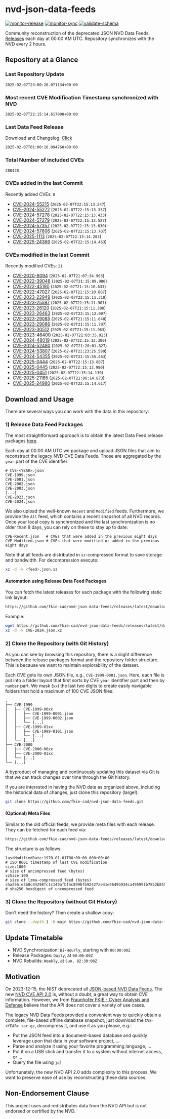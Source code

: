 # nvd-json-data-feeds

[![monitor-release](https://github.com/fkie-cad/nvd-json-data-feeds/actions/workflows/monitor_release.yml/badge.svg)](https://github.com/fkie-cad/nvd-json-data-feeds/actions/workflows/monitor_release.yml)
[![monitor-sync](https://github.com/fkie-cad/nvd-json-data-feeds/actions/workflows/monitor_sync.yml/badge.svg)](https://github.com/fkie-cad/nvd-json-data-feeds/actions/workflows/monitor_sync.yml)
[![validate-schema](https://github.com/fkie-cad/nvd-json-data-feeds/actions/workflows/validate_schema.yml/badge.svg)](https://github.com/fkie-cad/nvd-json-data-feeds/actions/workflows/validate_schema.yml)

Community reconstruction of the deprecated JSON NVD Data Feeds.
[Releases](https://github.com/fkie-cad/nvd-json-data-feeds/releases/latest) each day at 00:00 AM UTC.
Repository synchronizes with the NVD every 2 hours.

## Repository at a Glance

### Last Repository Update

```plain
2025-02-07T23:00:20.071134+00:00
```

### Most recent CVE Modification Timestamp synchronized with NVD

```plain
2025-02-07T22:15:14.617000+00:00
```

### Last Data Feed Release

Download and Changelog: [Click](https://github.com/fkie-cad/nvd-json-data-feeds/releases/latest)

```plain
2025-02-07T01:00:10.094768+00:00
```

### Total Number of included CVEs

```plain
280428
```

### CVEs added in the last Commit

Recently added CVEs: `8`

- [CVE-2024-55215](CVE-2024/CVE-2024-552xx/CVE-2024-55215.json) (`2025-02-07T22:15:13.247`)
- [CVE-2024-55272](CVE-2024/CVE-2024-552xx/CVE-2024-55272.json) (`2025-02-07T22:15:13.337`)
- [CVE-2024-57278](CVE-2024/CVE-2024-572xx/CVE-2024-57278.json) (`2025-02-07T22:15:13.433`)
- [CVE-2024-57279](CVE-2024/CVE-2024-572xx/CVE-2024-57279.json) (`2025-02-07T22:15:13.527`)
- [CVE-2024-57357](CVE-2024/CVE-2024-573xx/CVE-2024-57357.json) (`2025-02-07T22:15:13.630`)
- [CVE-2024-57606](CVE-2024/CVE-2024-576xx/CVE-2024-57606.json) (`2025-02-07T22:15:13.707`)
- [CVE-2025-1113](CVE-2025/CVE-2025-11xx/CVE-2025-1113.json) (`2025-02-07T22:15:14.283`)
- [CVE-2025-24366](CVE-2025/CVE-2025-243xx/CVE-2025-24366.json) (`2025-02-07T22:15:14.463`)


### CVEs modified in the last Commit

Recently modified CVEs: `21`

- [CVE-2020-8094](CVE-2020/CVE-2020-80xx/CVE-2020-8094.json) (`2025-02-07T21:07:34.963`)
- [CVE-2022-39048](CVE-2022/CVE-2022-390xx/CVE-2022-39048.json) (`2025-02-07T21:15:09.980`)
- [CVE-2022-45180](CVE-2022/CVE-2022-451xx/CVE-2022-45180.json) (`2025-02-07T21:15:10.633`)
- [CVE-2022-47027](CVE-2022/CVE-2022-470xx/CVE-2022-47027.json) (`2025-02-07T21:15:10.807`)
- [CVE-2023-22949](CVE-2023/CVE-2023-229xx/CVE-2023-22949.json) (`2025-02-07T22:15:11.310`)
- [CVE-2023-25597](CVE-2023/CVE-2023-255xx/CVE-2023-25597.json) (`2025-02-07T22:15:11.907`)
- [CVE-2023-26120](CVE-2023/CVE-2023-261xx/CVE-2023-26120.json) (`2025-02-07T21:15:11.380`)
- [CVE-2023-26463](CVE-2023/CVE-2023-264xx/CVE-2023-26463.json) (`2025-02-07T22:15:12.097`)
- [CVE-2023-29085](CVE-2023/CVE-2023-290xx/CVE-2023-29085.json) (`2025-02-07T21:15:11.640`)
- [CVE-2023-29086](CVE-2023/CVE-2023-290xx/CVE-2023-29086.json) (`2025-02-07T21:15:11.797`)
- [CVE-2023-30512](CVE-2023/CVE-2023-305xx/CVE-2023-30512.json) (`2025-02-07T21:15:11.963`)
- [CVE-2023-46400](CVE-2023/CVE-2023-464xx/CVE-2023-46400.json) (`2025-02-07T21:03:35.923`)
- [CVE-2024-48019](CVE-2024/CVE-2024-480xx/CVE-2024-48019.json) (`2025-02-07T22:15:12.300`)
- [CVE-2024-52480](CVE-2024/CVE-2024-524xx/CVE-2024-52480.json) (`2025-02-07T21:20:01.827`)
- [CVE-2024-53807](CVE-2024/CVE-2024-538xx/CVE-2024-53807.json) (`2025-02-07T21:23:25.590`)
- [CVE-2024-54355](CVE-2024/CVE-2024-543xx/CVE-2024-54355.json) (`2025-02-07T21:15:55.463`)
- [CVE-2025-0444](CVE-2025/CVE-2025-04xx/CVE-2025-0444.json) (`2025-02-07T22:15:13.807`)
- [CVE-2025-0445](CVE-2025/CVE-2025-04xx/CVE-2025-0445.json) (`2025-02-07T22:15:13.980`)
- [CVE-2025-0451](CVE-2025/CVE-2025-04xx/CVE-2025-0451.json) (`2025-02-07T22:15:14.130`)
- [CVE-2025-21185](CVE-2025/CVE-2025-211xx/CVE-2025-21185.json) (`2025-02-07T21:06:14.873`)
- [CVE-2025-24980](CVE-2025/CVE-2025-249xx/CVE-2025-24980.json) (`2025-02-07T22:15:14.617`)


## Download and Usage

There are several ways you can work with the data in this repository:

### 1) Release Data Feed Packages

The most straightforward approach is to obtain the latest Data Feed release packages [here](https://github.com/fkie-cad/nvd-json-data-feeds/releases/latest).

Each day at 00:00 AM UTC we package and upload JSON files that aim to reconstruct the legacy NVD CVE Data Feeds.
Those are aggregated by the `year` part of the CVE identifier:

```
# CVE-<YEAR>.json
CVE-1999.json
CVE-2001.json
CVE-2002.json
CVE-2003.json
[...]
CVE-2023.json
CVE-2024.json
```

We also upload the well-known `Recent` and `Modified` feeds.
Furthermore, we provide the `All` feed, which contains a recent snapshot of all NVD records.
Once your local copy is synchronized and the last synchronization is no older than 8 days, you can rely on these to stay up to date:

```plain
CVE-Recent.json   # CVEs that were added in the previous eight days
CVE-Modified.json # CVEs that were modified or added in the previous eight days
```

Note that all feeds are distributed in `xz`-compressed format to save storage and bandwidth.
For decompression execute:

```sh
xz -d -k <feed>.json.xz
```

#### Automation using Release Data Feed Packages

You can fetch the latest releases for each package with the following static link layout:

```sh
https://github.com/fkie-cad/nvd-json-data-feeds/releases/latest/download/CVE-<YEAR>.json.xz
```

Example:

```sh
wget https://github.com/fkie-cad/nvd-json-data-feeds/releases/latest/download/CVE-2024.json.xz
xz -d -k CVE-2024.json.xz
```

### 2) Clone the Repository (with Git History)

As you can see by browsing this repository, there is a slight difference between the release packages format and the repository folder structure.
This is because we want to maintain explorability of the dataset.

Each CVE gets its own JSON file, e.g., `CVE-1999-0001.json`.
Here, each file is put into a folder layout that first sorts by CVE `year` identifier part and then by `number` part.
We mask (`xx`) the last two digits to create easily navigable folders that hold a maximum of 100 CVE JSON files:

```plain
.
├── CVE-1999
│   ├── CVE-1999-00xx
│   │   ├── CVE-1999-0001.json
│   │   ├── CVE-1999-0002.json
│   │   └── [...]
│   ├── CVE-1999-01xx
│   │   ├── CVE-1999-0101.json
│   │   └── [...]
│   └── [...]
├── CVE-2000
│   ├── CVE-2000-00xx
│   ├── CVE-2000-01xx
│   └── [...]
└── [...]
```

A byproduct of managing and continuously updating this dataset via Git is that we can track changes over time through the Git history.

If you are interested in having the NVD data as organized above, including the historical data of changes, just clone this repository (large!):

```sh
git clone https://github.com/fkie-cad/nvd-json-data-feeds.git
```

#### (Optional) Meta Files

Similar to the old official feeds, we provide meta files with each release. They can be fetched for each feed via:

```sh
https://github.com/fkie-cad/nvd-json-data-feeds/releases/latest/download/CVE-<YEAR>.meta
```

The structure is as follows:

```plain
lastModifiedDate:1970-01-01T00:00:00.000+00:00                          # ISO 8601 timestamp of last CVE modification
size:1000                                                               # size of uncompressed feed (bytes)
xzSize:100                                                              # size of lzma-compressed feed (bytes)
sha256:e3b0c44298fc1c149afbf4c8996fb92427ae41e4649b934ca495991b7852b855 # sha256 hexdigest of uncompressed feed
```

### 3) Clone the Repository (without Git History)

Don't need the history? Then create a shallow copy:

```sh
git clone --depth 1 -b main https://github.com/fkie-cad/nvd-json-data-feeds.git
```


## Update Timetable

* NVD Synchronization: `Bi-Hourly`, starting with `00:00:00Z`
* Release Packages: `Daily`, at `00:00:00Z`
* NVD Rebuilds: `Weekly`, at `Sun, 02:30:00Z`


## Motivation

On 2023-12-15, the NIST deprecated all [JSON-based NVD Data Feeds](https://nvd.nist.gov/vuln/data-feeds#divRetirementBanner-1).
The new [NVD CVE API 2.0](https://nvd.nist.gov/developers/vulnerabilities) is, without a doubt, a great way to obtain CVE information.
However, we from [Fraunhofer FKIE - Cyber Analysis and Defense](https://www.fkie.fraunhofer.de/en/departments/cad.html) believe that the API does not cover a variety of use cases.

The legacy NVD Data Feeds provided a convenient way to quickly obtain a complete, file-based offline database snapshot; just download the `CVE-<YEAR>.tar.gz`, decompress it, and use it as you please, e.g.:

- Put the JSON feed into a document-based database and quickly leverage upon that data in your software project, ...
- Parse and analyze it using your favorite programming language, ...
- Put it on a USB stick and transfer it to a system without internet access, or ...
- Query the file using `jq`!

Unfortunately, the new NVD API 2.0 adds complexity to this process.
We want to preserve ease of use by reconstructing these data sources.

## Non-Endorsement Clause

This project uses and redistributes data from the NVD API but is not endorsed or certified by the NVD.